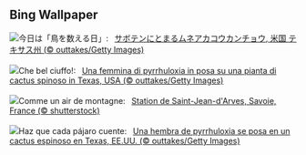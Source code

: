 ## Bing Wallpaper
![](https://www.bing.com/th?id=OHR.BackyardBird_JA-JP7123530976_UHD.jpg&w=1000)今日は「鳥を数える日」:&nbsp;&ensp;[サボテンにとまるムネアカコウカンチョウ, 米国 テキサス州 (© outtakes/Getty Images)](https://www.bing.com/th?id=OHR.BackyardBird_JA-JP7123530976_UHD.jpg)
<br><br/>
![](https://www.bing.com/th?id=OHR.BackyardBird_IT-IT6515911686_UHD.jpg&w=1000)Che bel ciuffo!:&nbsp;&ensp;[Una femmina di pyrrhuloxia in posa su una pianta di cactus spinoso in Texas, USA (© outtakes/Getty Images)](https://www.bing.com/th?id=OHR.BackyardBird_IT-IT6515911686_UHD.jpg)
<br><br/>
![](https://www.bing.com/th?id=OHR.SkiResort_FR-FR5956789786_UHD.jpg&w=1000)Comme un air de montagne:&nbsp;&ensp;[Station de Saint-Jean-d'Arves, Savoie, France (© shutterstock)](https://www.bing.com/th?id=OHR.SkiResort_FR-FR5956789786_UHD.jpg)
<br><br/>
![](https://www.bing.com/th?id=OHR.BackyardBird_ES-ES5058549868_UHD.jpg&w=1000)Haz que cada pájaro cuente:&nbsp;&ensp;[Una hembra de pyrrhuloxia se posa en un cactus espinoso en Texas, EE.UU. (© outtakes/Getty Images)](https://www.bing.com/th?id=OHR.BackyardBird_ES-ES5058549868_UHD.jpg)
<br><br/>
